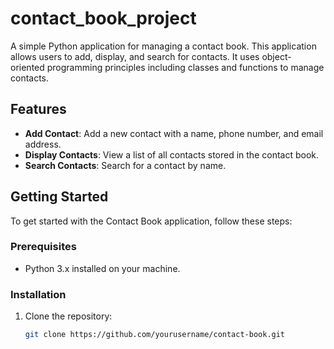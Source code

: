 # contact_book_project

A simple Python application for managing a contact book. This application allows users to add, display, and search for contacts. It uses object-oriented programming principles including classes and functions to manage contacts.

## Features

- **Add Contact**: Add a new contact with a name, phone number, and email address.
- **Display Contacts**: View a list of all contacts stored in the contact book.
- **Search Contacts**: Search for a contact by name.

## Getting Started

To get started with the Contact Book application, follow these steps:

### Prerequisites

- Python 3.x installed on your machine.

### Installation

1. Clone the repository:
   ```bash
   git clone https://github.com/yourusername/contact-book.git
